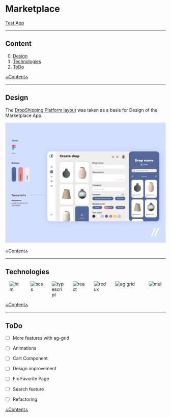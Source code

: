 # Marketplace

<a href="https://mordvintsevmv.github.io/marketplace" target="_blank">Test App</a>

---

## <a name="content">Content</a>

0. [Design](#layout)
1. [Technologies](#technologies)
1. [ToDo](#todo)

[🔝Content🔝](#content)

---

## <a name="layout">Design</a>

The <a href="https://dribbble.com/shots/16007150-Drop-Shipping-Platform">DropShipping Platform layout</a> 
was taken as a basis for Design of the Marketplace App.

![layout](readme-img/layout.png)

[🔝Content🔝](#content)

---

## <a name="technologies">Technologies</a>

<div style="display:flex; justify-content: space-around">
<img src="https://upload.wikimedia.org/wikipedia/commons/thumb/6/61/HTML5_logo_and_wordmark.svg/1024px-HTML5_logo_and_wordmark.svg.png?20170517184425" width="40" alt="html"/>
<img src="https://1000logos.net/wp-content/uploads/2020/08/Sass-Logo-1024x640.png" width="40" alt="scss"/>
<img src="https://www.svgrepo.com/show/303600/typescript-logo.svg" width="40" alt="typescript"/>
<img src="https://www.vectorlogo.zone/logos/reactjs/reactjs-icon.svg" width="40" alt="react"/>
<img src="https://cdn.icon-icons.com/icons2/2415/PNG/512/redux_original_logo_icon_146365.png" width="40" alt="redux"/>
<img src="https://blog.ag-grid.com/content/images/2021/02/new-logo-1.png" width="80" alt="ag grid"/>
<img src="https://mui.com/static/logo.png" width="40" alt="mui"/>
</div>

[🔝Content🔝](#content)

---

## <a name="todo">ToDo</a>

- [ ] More features with ag-grid

- [ ] Animations

- [ ] Cart Component

- [ ] Design improvement

- [ ] Fix Favorite Page 

- [ ] Search feature

- [ ] Refactoring 

[🔝Content🔝](#content)
